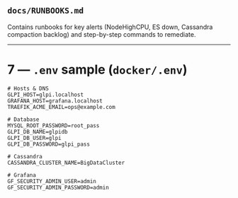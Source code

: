 
## `docs/RUNBOOKS.md`

Contains runbooks for key alerts (NodeHighCPU, ES down, Cassandra compaction backlog) and step-by-step commands to remediate.

---

# 7 — `.env` sample (`docker/.env`)

```env
# Hosts & DNS
GLPI_HOST=glpi.localhost
GRAFANA_HOST=grafana.localhost
TRAEFIK_ACME_EMAIL=ops@example.com

# Database
MYSQL_ROOT_PASSWORD=root_pass
GLPI_DB_NAME=glpidb
GLPI_DB_USER=glpi
GLPI_DB_PASSWORD=glpi_pass

# Cassandra
CASSANDRA_CLUSTER_NAME=BigDataCluster

# Grafana
GF_SECURITY_ADMIN_USER=admin
GF_SECURITY_ADMIN_PASSWORD=admin
